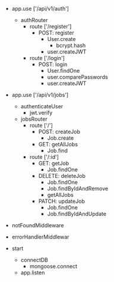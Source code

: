    + app.use ['/api/v1/auth'] 
      - authRouter
         - route ['/register']
            - POST: register
               - User.create
                  - bcrypt.hash
               - user.createJWT
         - route ['/login']
            - POST: login
               - User.findOne
               - user.comparePasswords    
               - user.createJWT

   + app.use ['/api/v1/jobs']
      - authenticateUser
         - jwt.verify
      - jobsRouter
         - route ['/']
            - POST: createJob
               - Job.create
            - GET: getAllJobs
               - Job.find
         - route ['/:id']
            - GET: getJob
               - Job.findOne
            - DELETE: deleteJob
               - Job.findOne
               - Job.findByIdAndRemove
               - getAllJobs
            - PATCH: updateJob
               - Job.findOne
               - Job.findByIdAndUpdate

   + notFoundMiddleware
   + errorHandlerMiddlewar

   + start
      - connectDB
         - mongoose.connect
      - app.listen
